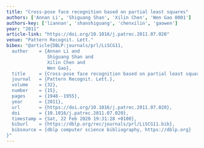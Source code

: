 ```yaml
---
title: "Cross-pose face recognition based on partial least squares"
authors: ['Annan Li', 'Shiguang Shan', 'Xilin Chen', 'Wen Gao 0001']
authors-key: ['liannan', 'shanshiguang', 'chenxilin', 'gaowen']
year: "2011"
article-link: "https://doi.org/10.1016/j.patrec.2011.07.020"
venue: "Pattern Recognit. Lett."
bibex: "@article{DBLP:journals/prl/LiSCG11,
  author    = {Annan Li and
               Shiguang Shan and
               Xilin Chen and
               Wen Gao},
  title     = {Cross-pose face recognition based on partial least squares},
  journal   = {Pattern Recognit. Lett.},
  volume    = {32},
  number    = {15},
  pages     = {1948--1955},
  year      = {2011},
  url       = {https://doi.org/10.1016/j.patrec.2011.07.020},
  doi       = {10.1016/j.patrec.2011.07.020},
  timestamp = {Sat, 22 Feb 2020 19:31:28 +0100},
  biburl    = {https://dblp.org/rec/journals/prl/LiSCG11.bib},
  bibsource = {dblp computer science bibliography, https://dblp.org}
}"
---
```

